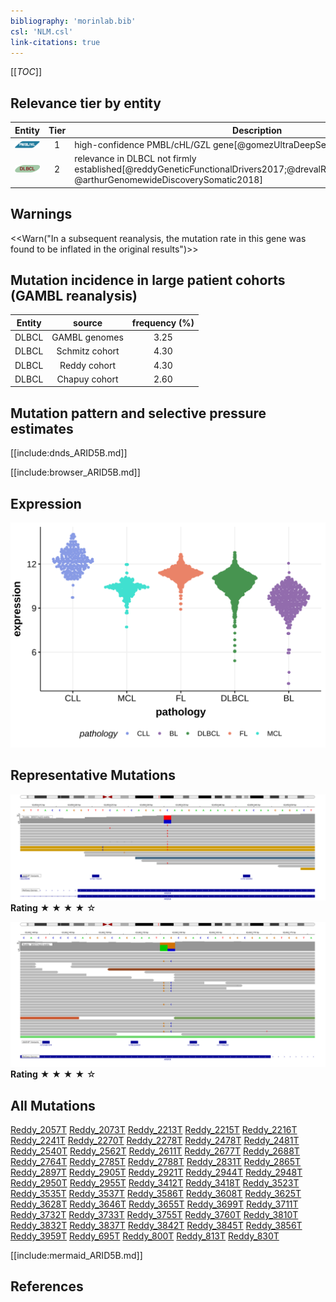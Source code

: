 ```yaml
---
bibliography: 'morinlab.bib'
csl: 'NLM.csl'
link-citations: true
---
```


[[_TOC_]]


## Relevance tier by entity

|Entity|Tier|Description                              |
|:------:|:----:|-----------------------------------------|
|![PMBL](images/icons/PMBL_tier1.png)|1|high-confidence PMBL/cHL/GZL gene[@gomezUltraDeepSequencingReveals2023]|
|![DLBCL](images/icons/DLBCL_tier2.png) |2   |relevance in DLBCL not firmly established[@reddyGeneticFunctionalDrivers2017;@drevalRevisitingReddyDLBCL2023; @arthurGenomewideDiscoverySomatic2018]|

## Warnings

<<Warn("In a subsequent reanalysis, the mutation rate in this gene was found to be inflated in the original results")>>


## Mutation incidence in large patient cohorts (GAMBL reanalysis)

|Entity|source        |frequency (%)|
|:------:|:--------------:|:-------------:|
|DLBCL |GAMBL genomes |3.25         |
|DLBCL |Schmitz cohort|4.30         |
|DLBCL |Reddy cohort  |4.30         |
|DLBCL |Chapuy cohort |2.60         |

## Mutation pattern and selective pressure estimates

[[include:dnds_ARID5B.md]]

[[include:browser_ARID5B.md]]

## Expression
![](images/gene_expression/ARID5B_by_pathology.svg)

## Representative Mutations

![](/primary/Reddy_ARID5B_1.svg)
**Rating**
&starf; &starf; &starf; &starf; &star;

![](/primary/Reddy_ARID5B_2.svg)
**Rating**
&starf; &starf; &starf; &starf; &star;

## All Mutations

[Reddy_2057T](https://www.bcgsc.ca/downloads/morinlab/GAMBL/Reddy/igv_reports/Reddy_2057T.html)
[Reddy_2073T](https://www.bcgsc.ca/downloads/morinlab/GAMBL/Reddy/igv_reports/Reddy_2073T.html)
[Reddy_2213T](https://www.bcgsc.ca/downloads/morinlab/GAMBL/Reddy/igv_reports/Reddy_2213T.html)
[Reddy_2215T](https://www.bcgsc.ca/downloads/morinlab/GAMBL/Reddy/igv_reports/Reddy_2215T.html)
[Reddy_2216T](https://www.bcgsc.ca/downloads/morinlab/GAMBL/Reddy/igv_reports/Reddy_2216T.html)
[Reddy_2241T](https://www.bcgsc.ca/downloads/morinlab/GAMBL/Reddy/igv_reports/Reddy_2241T.html)
[Reddy_2270T](https://www.bcgsc.ca/downloads/morinlab/GAMBL/Reddy/igv_reports/Reddy_2270T.html)
[Reddy_2278T](https://www.bcgsc.ca/downloads/morinlab/GAMBL/Reddy/igv_reports/Reddy_2278T.html)
[Reddy_2478T](https://www.bcgsc.ca/downloads/morinlab/GAMBL/Reddy/igv_reports/Reddy_2478T.html)
[Reddy_2481T](https://www.bcgsc.ca/downloads/morinlab/GAMBL/Reddy/igv_reports/Reddy_2481T.html)
[Reddy_2540T](https://www.bcgsc.ca/downloads/morinlab/GAMBL/Reddy/igv_reports/Reddy_2540T.html)
[Reddy_2562T](https://www.bcgsc.ca/downloads/morinlab/GAMBL/Reddy/igv_reports/Reddy_2562T.html)
[Reddy_2611T](https://www.bcgsc.ca/downloads/morinlab/GAMBL/Reddy/igv_reports/Reddy_2611T.html)
[Reddy_2677T](https://www.bcgsc.ca/downloads/morinlab/GAMBL/Reddy/igv_reports/Reddy_2677T.html)
[Reddy_2688T](https://www.bcgsc.ca/downloads/morinlab/GAMBL/Reddy/igv_reports/Reddy_2688T.html)
[Reddy_2764T](https://www.bcgsc.ca/downloads/morinlab/GAMBL/Reddy/igv_reports/Reddy_2764T.html)
[Reddy_2785T](https://www.bcgsc.ca/downloads/morinlab/GAMBL/Reddy/igv_reports/Reddy_2785T.html)
[Reddy_2788T](https://www.bcgsc.ca/downloads/morinlab/GAMBL/Reddy/igv_reports/Reddy_2788T.html)
[Reddy_2831T](https://www.bcgsc.ca/downloads/morinlab/GAMBL/Reddy/igv_reports/Reddy_2831T.html)
[Reddy_2865T](https://www.bcgsc.ca/downloads/morinlab/GAMBL/Reddy/igv_reports/Reddy_2865T.html)
[Reddy_2897T](https://www.bcgsc.ca/downloads/morinlab/GAMBL/Reddy/igv_reports/Reddy_2897T.html)
[Reddy_2905T](https://www.bcgsc.ca/downloads/morinlab/GAMBL/Reddy/igv_reports/Reddy_2905T.html)
[Reddy_2921T](https://www.bcgsc.ca/downloads/morinlab/GAMBL/Reddy/igv_reports/Reddy_2921T.html)
[Reddy_2944T](https://www.bcgsc.ca/downloads/morinlab/GAMBL/Reddy/igv_reports/Reddy_2944T.html)
[Reddy_2948T](https://www.bcgsc.ca/downloads/morinlab/GAMBL/Reddy/igv_reports/Reddy_2948T.html)
[Reddy_2950T](https://www.bcgsc.ca/downloads/morinlab/GAMBL/Reddy/igv_reports/Reddy_2950T.html)
[Reddy_2955T](https://www.bcgsc.ca/downloads/morinlab/GAMBL/Reddy/igv_reports/Reddy_2955T.html)
[Reddy_3412T](https://www.bcgsc.ca/downloads/morinlab/GAMBL/Reddy/igv_reports/Reddy_3412T.html)
[Reddy_3418T](https://www.bcgsc.ca/downloads/morinlab/GAMBL/Reddy/igv_reports/Reddy_3418T.html)
[Reddy_3523T](https://www.bcgsc.ca/downloads/morinlab/GAMBL/Reddy/igv_reports/Reddy_3523T.html)
[Reddy_3535T](https://www.bcgsc.ca/downloads/morinlab/GAMBL/Reddy/igv_reports/Reddy_3535T.html)
[Reddy_3537T](https://www.bcgsc.ca/downloads/morinlab/GAMBL/Reddy/igv_reports/Reddy_3537T.html)
[Reddy_3586T](https://www.bcgsc.ca/downloads/morinlab/GAMBL/Reddy/igv_reports/Reddy_3586T.html)
[Reddy_3608T](https://www.bcgsc.ca/downloads/morinlab/GAMBL/Reddy/igv_reports/Reddy_3608T.html)
[Reddy_3625T](https://www.bcgsc.ca/downloads/morinlab/GAMBL/Reddy/igv_reports/Reddy_3625T.html)
[Reddy_3628T](https://www.bcgsc.ca/downloads/morinlab/GAMBL/Reddy/igv_reports/Reddy_3628T.html)
[Reddy_3646T](https://www.bcgsc.ca/downloads/morinlab/GAMBL/Reddy/igv_reports/Reddy_3646T.html)
[Reddy_3655T](https://www.bcgsc.ca/downloads/morinlab/GAMBL/Reddy/igv_reports/Reddy_3655T.html)
[Reddy_3699T](https://www.bcgsc.ca/downloads/morinlab/GAMBL/Reddy/igv_reports/Reddy_3699T.html)
[Reddy_3711T](https://www.bcgsc.ca/downloads/morinlab/GAMBL/Reddy/igv_reports/Reddy_3711T.html)
[Reddy_3732T](https://www.bcgsc.ca/downloads/morinlab/GAMBL/Reddy/igv_reports/Reddy_3732T.html)
[Reddy_3733T](https://www.bcgsc.ca/downloads/morinlab/GAMBL/Reddy/igv_reports/Reddy_3733T.html)
[Reddy_3755T](https://www.bcgsc.ca/downloads/morinlab/GAMBL/Reddy/igv_reports/Reddy_3755T.html)
[Reddy_3760T](https://www.bcgsc.ca/downloads/morinlab/GAMBL/Reddy/igv_reports/Reddy_3760T.html)
[Reddy_3810T](https://www.bcgsc.ca/downloads/morinlab/GAMBL/Reddy/igv_reports/Reddy_3810T.html)
[Reddy_3832T](https://www.bcgsc.ca/downloads/morinlab/GAMBL/Reddy/igv_reports/Reddy_3832T.html)
[Reddy_3837T](https://www.bcgsc.ca/downloads/morinlab/GAMBL/Reddy/igv_reports/Reddy_3837T.html)
[Reddy_3842T](https://www.bcgsc.ca/downloads/morinlab/GAMBL/Reddy/igv_reports/Reddy_3842T.html)
[Reddy_3845T](https://www.bcgsc.ca/downloads/morinlab/GAMBL/Reddy/igv_reports/Reddy_3845T.html)
[Reddy_3856T](https://www.bcgsc.ca/downloads/morinlab/GAMBL/Reddy/igv_reports/Reddy_3856T.html)
[Reddy_3959T](https://www.bcgsc.ca/downloads/morinlab/GAMBL/Reddy/igv_reports/Reddy_3959T.html)
[Reddy_695T](https://www.bcgsc.ca/downloads/morinlab/GAMBL/Reddy/igv_reports/Reddy_695T.html)
[Reddy_800T](https://www.bcgsc.ca/downloads/morinlab/GAMBL/Reddy/igv_reports/Reddy_800T.html)
[Reddy_813T](https://www.bcgsc.ca/downloads/morinlab/GAMBL/Reddy/igv_reports/Reddy_813T.html)
[Reddy_830T](https://www.bcgsc.ca/downloads/morinlab/GAMBL/Reddy/igv_reports/Reddy_830T.html)

[[include:mermaid_ARID5B.md]]

## References

<!-- ORIGIN: reddyGeneticFunctionalDrivers2017 -->
<!-- PMBL: gomezUltraDeepSequencingReveals2023 -->
<!-- DLBCL: reddyGeneticFunctionalDrivers2017 -->
